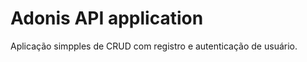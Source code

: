 # Adonis API application

Aplicação simpples de CRUD com registro e autenticação de usuário.

```

```
